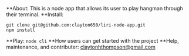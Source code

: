 **About: This is a node app that allows its user to play hangman through their terminal.
**Install:
```
git clone git@github.com:clayton650/liri-node-app.git
npm install
```
**Play: `node cli`
**How users can get started with the project
**Help, maintenance, and contributer: claytonhthompson@gmail.com
